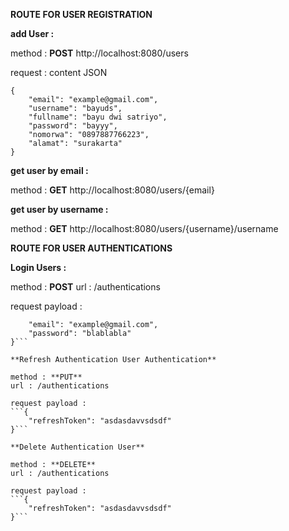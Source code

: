 **ROUTE FOR USER REGISTRATION**

**add User :**

method : **POST**
http://localhost:8080/users

request : content JSON
```
{
    "email": "example@gmail.com",
    "username": "bayuds",
    "fullname": "bayu dwi satriyo",
    "password": "bayyy",
    "nomorwa": "0897887766223",
    "alamat": "surakarta"
}
```

**get user by email :**

method : **GET**
http://localhost:8080/users/{email}

**get user by username :**

method : **GET**
http://localhost:8080/users/{username}/username

**ROUTE FOR USER AUTHENTICATIONS**

**Login Users :**

method : **POST**
url : /authentications

request payload : 
```{
    "email": "example@gmail.com",
    "password": "blablabla"
}```

**Refresh Authentication User Authentication**

method : **PUT**
url : /authentications

request payload : 
```{
    "refreshToken": "asdasdavvsdsdf"
}```

**Delete Authentication User**

method : **DELETE**
url : /authentications

request payload :
```{
    "refreshToken": "asdasdavvsdsdf"
}```